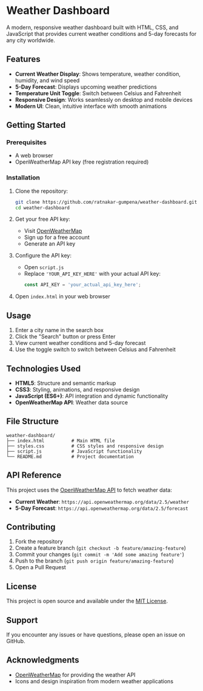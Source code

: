 # Weather Dashboard

A modern, responsive weather dashboard built with HTML, CSS, and JavaScript that provides current weather conditions and 5-day forecasts for any city worldwide.

## Features

- **Current Weather Display**: Shows temperature, weather condition, humidity, and wind speed
- **5-Day Forecast**: Displays upcoming weather predictions
- **Temperature Unit Toggle**: Switch between Celsius and Fahrenheit
- **Responsive Design**: Works seamlessly on desktop and mobile devices
- **Modern UI**: Clean, intuitive interface with smooth animations

## Getting Started

### Prerequisites

- A web browser
- OpenWeatherMap API key (free registration required)

### Installation

1. Clone the repository:
   ```bash
   git clone https://github.com/ratnakar-gumpena/weather-dashboard.git
   cd weather-dashboard
   ```

2. Get your free API key:
   - Visit [OpenWeatherMap](https://openweathermap.org/api)
   - Sign up for a free account
   - Generate an API key

3. Configure the API key:
   - Open `script.js`
   - Replace `'YOUR_API_KEY_HERE'` with your actual API key:
     ```javascript
     const API_KEY = 'your_actual_api_key_here';
     ```

4. Open `index.html` in your web browser

## Usage

1. Enter a city name in the search box
2. Click the "Search" button or press Enter
3. View current weather conditions and 5-day forecast
4. Use the toggle switch to switch between Celsius and Fahrenheit

## Technologies Used

- **HTML5**: Structure and semantic markup
- **CSS3**: Styling, animations, and responsive design
- **JavaScript (ES6+)**: API integration and dynamic functionality
- **OpenWeatherMap API**: Weather data source

## File Structure

```
weather-dashboard/
├── index.html          # Main HTML file
├── styles.css          # CSS styles and responsive design
├── script.js           # JavaScript functionality
└── README.md           # Project documentation
```

## API Reference

This project uses the [OpenWeatherMap API](https://openweathermap.org/api) to fetch weather data:

- **Current Weather**: `https://api.openweathermap.org/data/2.5/weather`
- **5-Day Forecast**: `https://api.openweathermap.org/data/2.5/forecast`

## Contributing

1. Fork the repository
2. Create a feature branch (`git checkout -b feature/amazing-feature`)
3. Commit your changes (`git commit -m 'Add some amazing feature'`)
4. Push to the branch (`git push origin feature/amazing-feature`)
5. Open a Pull Request

## License

This project is open source and available under the [MIT License](LICENSE).

## Support

If you encounter any issues or have questions, please open an issue on GitHub.

## Acknowledgments

- [OpenWeatherMap](https://openweathermap.org/) for providing the weather API
- Icons and design inspiration from modern weather applications